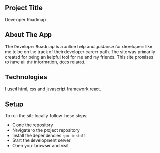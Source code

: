 ## Project Title

Developer Roadmap

## About The App

The Developer Roadmap is a online help and guidance for developers like me to be on the track of their developer career path. The site was primarily created for being an helpful tool for me and my friends. This site promises to have all the information, docs related.

## Technologies

I used html, css and javascript framework react.

## Setup

To run the site locally, follow these steps:

- Clone the repository
- Navigate to the project repository
- Install the dependencies `npm install`
- Start the development server
- Open your browser and visit
